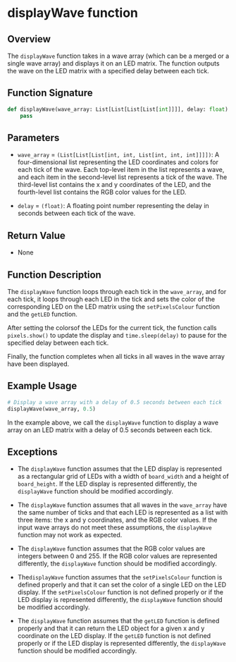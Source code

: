 # displayWave function

## Overview

The `displayWave` function takes in a wave array (which can be a merged or a single wave array) and displays it on an LED matrix. The function outputs the wave on the LED matrix with a specified delay between each tick.

## Function Signature

```py
def displayWave(wave_array: List[List[List[List[int]]]], delay: float) -> None:
    pass
```

## Parameters

- `wave_array` = `(List[List[List[int, int, List[int, int, int]]]])`: A four-dimensional list representing the LED coordinates and colors for each tick of the wave. Each top-level item in the list represents a wave, and each item in the second-level list represents a tick of the wave. The third-level list contains the x and y coordinates of the LED, and the fourth-level list contains the RGB color values for the LED.

- `delay` = `(float)`: A floating point number representing the delay in seconds between each tick of the wave.

## Return Value

- None

## Function Description

The `displayWave` function loops through each tick in the `wave_array`, and for each tick, it loops through each LED in the tick and sets the color of the corresponding LED on the LED matrix using the `setPixelsColour` function and the `getLED` function.

After setting the colorsof the LEDs for the current tick, the function calls `pixels.show()` to update the display and `time.sleep(delay)` to pause for the specified delay between each tick.

Finally, the function completes when all ticks in all waves in the wave array have been displayed.

## Example Usage

```python
# Display a wave array with a delay of 0.5 seconds between each tick
displayWave(wave_array, 0.5)
```

In the example above, we call the `displayWave` function to display a wave array on an LED matrix with a delay of 0.5 seconds between each tick.

## Exceptions

- The `displayWave` function assumes that the LED display is represented as a rectangular grid of LEDs with a width of `board_width` and a height of `board_height`. If the LED display is represented differently, the `displayWave` function should be modified accordingly.

- The `displayWave` function assumes that all waves in the `wave_array` have the same number of ticks and that each LED is represented as a list with three items: the x and y coordinates, and the RGB color values. If the input wave arrays do not meet these assumptions, the `displayWave` function may not work as expected.

- The `displayWave` function assumes that the RGB color values are integers between 0 and 255. If the RGB color values are represented differently, the `displayWave` function should be modified accordingly.

- The`displayWave` function assumes that the `setPixelsColour` function is defined properly and that it can set the color of a single LED on the LED display. If the `setPixelsColour` function is not defined properly or if the LED display is represented differently, the `displayWave` function should be modified accordingly.

- The `displayWave` function assumes that the `getLED` function is defined properly and that it can return the LED object for a given x and y coordinate on the LED display. If the `getLED` function is not defined properly or if the LED display is represented differently, the `displayWave` function should be modified accordingly.
